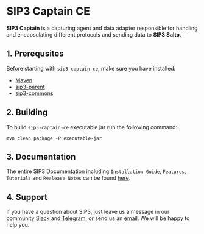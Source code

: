# SIP3 Captain CE #

**SIP3 Captain** is a capturing agent and data adapter responsible for handling and encapsulating different protocols
and sending data to **SIP3 Salto**.

## 1. Prerequsites

Before starting with `sip3-captain-ce`, make sure you have installed:

* [Maven](https://maven.apache.org/install.html)
* [sip3-parent](https://github.com/sip3io/sip3-parent)
* [sip3-commons](https://github.com/sip3io/sip3-commons)

## 2. Building

To build `sip3-captain-ce` executable jar run the following command:

```
mvn clean package -P executable-jar
```

## 3. Documentation

The entire SIP3 Documentation including `Installation Guide`, `Features`, `Tutorials`
and `Realease Notes` can be found [here](https://sip3.io/docs/InstallationGuide.html).

## 4. Support

If you have a question about SIP3, just leave us a message in our
community [Slack](https://join.slack.com/t/sip3-community/shared_invite/enQtOTIyMjg3NDI0MjU3LWUwYzhlOTFhODYxMTEwNjllYjZjNzc1M2NmM2EyNDM0ZjJmNTVkOTg1MGQ3YmFmNWU5NjlhOGI3MWU1MzUwMjE)
and [Telegram](https://t.me/sip3io), or send us an [email](mailto:support@sip3.io). We will be happy to help you.   
